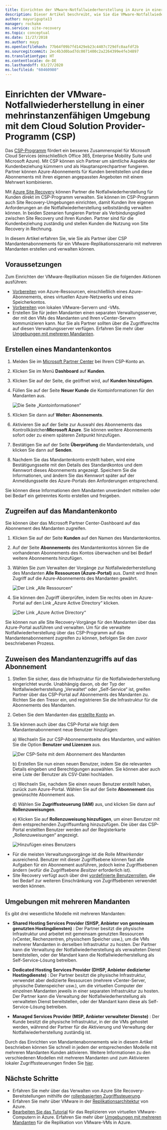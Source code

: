 ```yaml
---
title: Einrichten der VMware-Notfallwiederherstellung in Azure in einer mehrinstanzenfähigen Umgebung mithilfe von Site Recovery und dem Cloud Solution Provider-Programm (CSP) | Microsoft-Dokumentation
description: Dieser Artikel beschreibt, wie Sie die VMware-Notfallwiederherstellung in einer mehrinstanzenfähigen Umgebung mithilfe von Azure Site Recovery einrichten.
author: mayurigupta13
manager: rochakm
ms.service: site-recovery
ms.topic: conceptual
ms.date: 11/27/2018
ms.author: mayg
ms.openlocfilehash: 77b64f09b7fd1429eb23c4407c729dfc0aafdf2b
ms.sourcegitcommit: 2ec4b3d0bad7dc0071400c2a2264399e4fe34897
ms.translationtype: HT
ms.contentlocale: de-DE
ms.lasthandoff: 03/27/2020
ms.locfileid: "60460980"
---
```

# <a name="set-up-vmware-disaster-recovery-in-a-multi-tenancy-environment-with-the-cloud-solution-provider-csp-program"></a>Einrichten der VMware-Notfallwiederherstellung in einer mehrinstanzenfähigen Umgebung mit dem Cloud Solution Provider-Programm (CSP)

Das [CSP-Programm](https://partner.microsoft.com/en-US/cloud-solution-provider) fördert ein besseres Zusammenspiel für Microsoft Cloud Services (einschließlich Office 365, Enterprise Mobility Suite und Microsoft Azure). Mit CSP können sich Partner um sämtliche Aspekte der Kundenbeziehung kümmern und als Hauptansprechpartner fungieren. Partner können Azure-Abonnements für Kunden bereitstellen und diese Abonnements mit ihren eigenen angepassten Angeboten mit einem Mehrwert kombinieren.

Mit [Azure Site Recovery](site-recovery-overview.md) können Partner die Notfallwiederherstellung für Kunden direkt im CSP-Programm verwalten. Sie können im CSP-Programm auch Site Recovery-Umgebungen einrichten, damit Kunden ihre eigenen Anforderungen an die Notfallwiederherstellung selbstständig verwalten können. In beiden Szenarien fungieren Partner als Verbindungsglied zwischen Site Recovery und ihren Kunden. Partner sind für die Kundenbeziehung zuständig und stellen Kunden die Nutzung von Site Recovery in Rechnung.

In diesem Artikel erfahren Sie, wie Sie als Partner über CSP Mandantenabonnements für ein VMware-Replikationsszenario mit mehreren Mandanten erstellen und verwalten können.

## <a name="prerequisites"></a>Voraussetzungen

Zum Einrichten der VMware-Replikation müssen Sie die folgenden Aktionen ausführen:

- [Vorbereiten](tutorial-prepare-azure.md) von Azure-Ressourcen, einschließlich eines Azure-Abonnements, eines virtuellen Azure-Netzwerks und eines Speicherkontos.
- [Vorbereiten](vmware-azure-tutorial-prepare-on-premises.md) von lokalen VMware-Servern und -VMs.
- Erstellen Sie für jeden Mandanten einen separaten Verwaltungsserver, der mit den VMs des Mandanten und Ihren vCenter-Servern kommunizieren kann. Nur Sie als Partner sollten über die Zugriffsrechte auf diesen Verwaltungsserver verfügen. Erfahren Sie mehr über [Umgebungen mit mehreren Mandanten](vmware-azure-multi-tenant-overview.md).

## <a name="create-a-tenant-account"></a>Erstellen eines Mandantenkontos

1. Melden Sie im [Microsoft Partner Center](https://partnercenter.microsoft.com/) bei Ihrem CSP-Konto an.
2. Klicken Sie im Menü **Dashboard** auf **Kunden**.
3. Klicken Sie auf der Seite, die geöffnet wird, auf **Kunden hinzufügen**.
4. Füllen Sie auf der Seite **Neuer Kunde** die Kontoinformationen für den Mandanten aus.

    ![Die Seite „Kontoinformationen“](./media/vmware-azure-multi-tenant-csp-disaster-recovery/customer-add-filled.png)

5. Klicken Sie dann auf **Weiter: Abonnements**.
6. Aktivieren Sie auf der Seite zur Auswahl des Abonnements das Kontrollkästchen**Microsoft Azure**. Sie können weitere Abonnements sofort oder zu einem späteren Zeitpunkt hinzufügen.
7. Bestätigen Sie auf der Seite **Überprüfung** die Mandantendetails, und klicken Sie dann auf **Senden**.
8. Nachdem Sie das Mandantenkonto erstellt haben, wird eine Bestätigungsseite mit den Details des Standardkontos und dem Kennwort dieses Abonnements angezeigt. Speichern Sie die Informationen, und ändern Sie das Kennwort später auf der Anmeldungsseite des Azure-Portals den Anforderungen entsprechend.

Sie können diese Informationen dem Mandanten unverändert mitteilen oder bei Bedarf ein getrenntes Konto erstellen und freigeben.

## <a name="access-the-tenant-account"></a>Zugreifen auf das Mandantenkonto

Sie können über das Microsoft Partner Center-Dashboard auf das Abonnement des Mandanten zugreifen.

1. Klicken Sie auf der Seite **Kunden** auf den Namen des Mandantenkontos.
2. Auf der Seite **Abonnements** des Mandantenkontos können Sie die vorhandenen Abonnements des Kontos überwachen und bei Bedarf weitere Abonnements hinzufügen.
3. Wählen Sie zum Verwalten der Vorgänge zur Notfallwiederherstellung des Mandanten **Alle Ressourcen (Azure-Portal)** aus. Damit wird Ihnen Zugriff auf die Azure-Abonnements des Mandanten gewährt.

    ![Der Link „Alle Ressourcen“](./media/vmware-azure-multi-tenant-csp-disaster-recovery/all-resources-select.png)  

4. Sie können den Zugriff überprüfen, indem Sie rechts oben im Azure-Portal auf den Link „Azure Active Directory“ klicken.

    ![Der Link „Azure Active Directory“](./media/vmware-azure-multi-tenant-csp-disaster-recovery/aad-admin-display.png)

Sie können nun alle Site Recovery-Vorgänge für den Mandanten über das Azure-Portal ausführen und verwalten. Um für die verwaltete Notfallwiederherstellung über das CSP-Programm auf das Mandantenabonnement zugreifen zu können, befolgen Sie den zuvor beschriebenen Prozess.

## <a name="assign-tenant-access-to-the-subscription"></a>Zuweisen des Mandantenzugriffs auf das Abonnement

1. Stellen Sie sicher, dass die Infrastruktur für die Notfallwiederherstellung eingerichtet wurde. Unabhängig davon, ob der Typ der Notfallwiederherstellung „Verwaltet“ oder „Self-Service“ ist, greifen Partner über das CSP-Portal auf Abonnements des Mandanten zu. Richten Sie den Tresor ein, und registrieren Sie die Infrastruktur für die Abonnements des Mandanten.
2. Geben Sie dem Mandanten das [erstellte Konto](#create-a-tenant-account) an.
3. Sie können auch über das CSP-Portal wie folgt dem Mandantenabonnement neue Benutzer hinzufügen:

    a) Wechseln Sie zur CSP-Abonnementseite des Mandanten, und wählen Sie die Option **Benutzer und Lizenzen** aus.

      ![Der CSP-Seite mit dem Abonnement des Mandanten](./media/vmware-azure-multi-tenant-csp-disaster-recovery/users-and-licences.png)

    b) Erstellen Sie nun einen neuen Benutzer, indem Sie die relevanten Details eingeben und Berechtigungen auswählen. Sie können aber auch eine Liste der Benutzer als CSV-Datei hochladen.
    
    c) Wechseln Sie, nachdem Sie einen neuen Benutzer erstellt haben, zurück zum Azure-Portal. Wählen Sie auf der Seite **Abonnement** das gewünschte Abonnement aus.

    d) Wählen Sie **Zugriffssteuerung (IAM)** aus, und klicken Sie dann auf **Rollenzuweisungen**.

    e) Klicken Sie auf **Rollenzuweisung hinzufügen**, um einen Benutzer mit dem entsprechenden Zugriffsumfang hinzuzufügen. Die über das CSP-Portal erstellten Benutzer werden auf der Registerkarte „Rollenzuweisungen“ angezeigt.

      ![Hinzufügen eines Benutzers](./media/vmware-azure-multi-tenant-csp-disaster-recovery/add-user-subscription.png)

- Für die meisten Verwaltungsvorgänge ist die Rolle *Mitwirkender* ausreichend. Benutzer mit dieser Zugriffsebene können fast alle Aufgaben für ein Abonnement ausführen, jedoch keine Zugriffsebenen ändern (wofür die Zugriffsebene *Besitzer* erforderlich ist).
- Site Recovery verfügt auch über drei [vordefinierte Benutzerrollen](site-recovery-role-based-linked-access-control.md), die bei Bedarf zur weiteren Einschränkung von Zugriffsebenen verwendet werden können.

## <a name="multi-tenant-environments"></a>Umgebungen mit mehreren Mandanten

Es gibt drei wesentliche Modelle mit mehreren Mandanten:

* **Shared Hosting Services Provider (SHSP, Anbieter von gemeinsam genutzten Hostingdiensten)** : Der Partner besitzt die physische Infrastruktur und arbeitet mit gemeinsam genutzten Ressourcen (vCenter, Rechenzentren, physischem Speicher usw.), um die VMs mehrerer Mandanten in derselben Infrastruktur zu hosten. Der Partner kann die Verwaltung der Notfallwiederherstellung als verwalteten Dienst bereitstellen, oder der Mandant kann die Notfallwiederherstellung als Self-Service-Lösung betreiben.

* **Dedicated Hosting Services Provider (DHSP, Anbieter dedizierter Hostingdienste)** : Der Partner besitzt die physische Infrastruktur, verwendet aber dedizierte Ressourcen (mehrere vCenter-Server, physische Datenspeicher usw.), um die virtuellen Computer der einzelnen Mandanten jeweils in einer separaten Infrastruktur zu hosten. Der Partner kann die Verwaltung der Notfallwiederherstellung als verwalteten Dienst bereitstellen, oder der Mandant kann diese als Self-Service-Lösung betreiben.

* **Managed Services Provider (MSP, Anbieter verwalteter Dienste)** : Der Kunde besitzt die physische Infrastruktur, in der die VMs gehostet werden, während der Partner für die Aktivierung und Verwaltung der Notfallwiederherstellung zuständig ist.

Durch das Einrichten von Mandantenabonnements wie in diesem Artikel beschrieben können Sie schnell in jedem der entsprechenden Modelle mit mehreren Mandanten Kunden aktivieren. Weitere Informationen zu den verschiedenen Modellen mit mehreren Mandanten und zum Aktivieren lokaler Zugriffssteuerungen finden Sie [hier](vmware-azure-multi-tenant-overview.md).

## <a name="next-steps"></a>Nächste Schritte
- Erfahren Sie mehr über das Verwalten von Azure Site Recovery-Bereitstellungen mithilfe der [rollenbasierten Zugriffssteuerung](site-recovery-role-based-linked-access-control.md).
- Erfahren Sie mehr über VMware in der [Replikationsarchitektur](vmware-azure-architecture.md) von Azure.
- [Bearbeiten Sie das Tutorial](vmware-azure-tutorial.md) für das Replizieren von virtuellen VMware-Computern in Azure.
Erfahren Sie mehr über [Umgebungen mit mehreren Mandanten](vmware-azure-multi-tenant-overview.md) für die Replikation von VMware-VMs in Azure.

